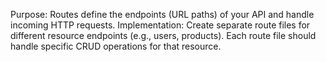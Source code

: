 Purpose: Routes define the endpoints (URL paths) of your API and handle incoming HTTP requests.
Implementation: Create separate route files for different resource endpoints (e.g., users, products). Each route file should handle specific CRUD operations for that resource.
